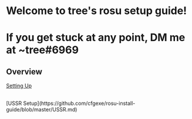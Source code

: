 # Welcome to tree's rosu setup guide! 
# If you get stuck at any point, DM me at ~tree#6969 

## Overview
[Setting Up](https://github.com/cfgexe/rosu-install-guide/blob/master/Setting%20Up.md)
</br>

</br>
[USSR Setup](https://github.com/cfgexe/rosu-install-guide/blob/master/USSR.md)
